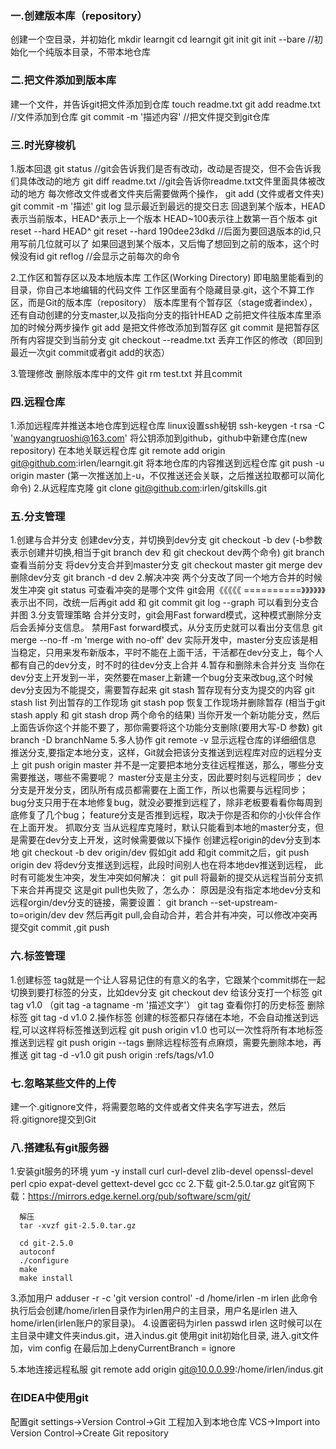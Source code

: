 ### 一.创建版本库（repository）
  创建一个空目录，并初始化
  mkdir learngit
  cd learngit
  git init
  git init --bare //初始化一个纯版本目录，不带本地仓库
### 二.把文件添加到版本库
  建一个文件，并告诉git把文件添加到仓库
  touch readme.txt
  git add readme.txt  //文件添加到仓库
  git commit -m '描述内容' //把文件提交到git仓库


### 三.时光穿梭机
  1.版本回退
    git status //git会告诉我们是否有改动，改动是否提交，但不会告诉我们具体改动的地方
    git diff readme.txt //git会告诉你readme.txt文件里面具体被改动的地方
    每次修改文件或者文件夹后需要做两个操作，
    git add  (文件或者文件夹)
    git commit -m '描述'
    git log 显示最近到最远的提交日志
    回退到某个版本，HEAD表示当前版本，HEAD^表示上一个版本 HEAD~100表示往上数第一百个版本
    git reset --hard HEAD^
    git reset --hard 190dee23dkd //后面为要回退版本的id,只用写前几位就可以了
    如果回退到某个版本，又后悔了想回到之前的版本，这个时候没有id
    git reflog //会显示之前每次的命令

  2.工作区和暂存区以及本地版本库
    工作区(Working Directory)
    即电脑里能看到的目录，你自己本地编辑的代码文件
    工作区里面有个隐藏目录.git，这个不算工作区，而是Git的版本库（repository）
    版本库里有个暂存区（stage或者index），还有自动创建的分支master,以及指向分支的指针HEAD
    之前把文件往版本库里添加的时候分两步操作
    git add 是把文件修改添加到暂存区
    git commit 是把暂存区所有内容提交到当前分支
    git checkout --readme.txt 丢弃工作区的修改（即回到最近一次git commit或者git add的状态）

  3.管理修改
  删除版本库中的文件
  git rm test.txt 并且commit

### 四.远程仓库
  1.添加远程库并推送本地仓库到远程仓库
    linux设置ssh秘钥
    ssh-keygen -t rsa -C 'wangyangruoshi@163.com'
    将公钥添加到github，github中新建仓库(new repository)
    在本地关联远程仓库
    git remote add origin git@github.com:irlen/learngit.git
    将本地仓库的内容推送到远程仓库
    git push -u origin master  (第一次推送加上-u，不仅推送还会关联，之后推送拉取都可以简化命令)
  2.从远程库克隆
    git clone git@github.com:irlen/gitskills.git

### 五.分支管理
  1.创建与合并分支
    创建dev分支，并切换到dev分支
    git checkout -b dev (-b参数表示创建并切换,相当于git branch dev 和 git checkout dev两个命令)
    git branch 查看当前分支
    将dev分支合并到master分支
    git checkout master
    git merge dev
    删除dev分支
    git branch -d dev
  2.解决冲突
    两个分支改了同一个地方合并的时候发生冲突
    git status 可查看冲突的是哪个文件
    git会用《《《《《 ==========》》》》》》表示出不同，改统一后再git add 和 git commit
    git log --graph 可以看到分支合并图
  3.分支管理策略
    合并分支时，git会用Fast forward模式，这种模式删除分支后会丢掉分支信息。
    禁用Fast forward模式，从分支历史就可以看出分支信息
    git merge --no-ff -m 'merge with no-off' dev
    实际开发中，master分支应该是相当稳定，只用来发布新版本，平时不能在上面干活，干活都在dev分支上，每个人都有自己的dev分支，时不时的往dev分支上合并
  4.暂存和删除未合并分支
    当你在dev分支上开发到一半，突然要在maser上新建一个bug分支来改bug,这个时候dev分支因为不能提交，需要暂存起来
    git stash 暂存现有分支为提交的内容
    git stash list 列出暂存的工作现场
    git stash pop 恢复工作现场并删除暂存 (相当于git stash apply 和 git stash drop 两个命令的结果)
    当你开发一个新功能分支，然后上面告诉你这个并能不要了，那你需要将这个功能分支删除(要用大写-D 参数)
    git branch -D branchName
  5.多人协作
    git remote -v 显示远程仓库的详细细信息
    推送分支,要指定本地分支，这样，Git就会把该分支推送到远程库对应的远程分支上
    git push origin master
    并不是一定要把本地分支往远程推送，那么，哪些分支需要推送，哪些不需要呢？
      master分支是主分支，因此要时刻与远程同步；
      dev分支是开发分支，团队所有成员都需要在上面工作，所以也需要与远程同步；
      bug分支只用于在本地修复bug，就没必要推到远程了，除非老板要看看你每周到底修复了几个bug；
      feature分支是否推到远程，取决于你是否和你的小伙伴合作在上面开发。
    抓取分支
      当从远程库克隆时，默认只能看到本地的master分支，但是需要在dev分支上开发，这时候需要做以下操作
      创建远程origin的dev分支到本地
      git checkout -b dev origin/dev
      假如git add 和git commit之后，git push origin dev 将dev分支推送到远程，此段时间别人也在将本地dev推送到远程，
      此时有可能发生冲突，发生冲突如何解决：
      git pull 将最新的提交从远程当前分支抓下来合并再提交
      这是git pull也失败了，怎么办：
      原因是没有指定本地dev分支和远程orgin/dev分支的链接，需要设置：
      git branch --set-upstream-to=origin/dev dev
      然后再git pull,会自动合并，若合并有冲突，可以修改冲突再提交git commit ,git push
### 六.标签管理
  1.创建标签
  tag就是一个让人容易记住的有意义的名字，它跟某个commit绑在一起
  切换到要打标签的分支，比如dev分支
  git checkout dev
  给该分支打一个标签
  git tag v1.0 （git tag -a tagname -m '描述文字'）
  git tag 查看你打的历史标签
  删除标签
  git tag -d v1.0
  2.操作标签
  创建的标签都只存储在本地，不会自动推送到远程,可以这样将标签推送到远程
  git push origin v1.0
  也可以一次性将所有本地标签推送到远程
  git push origin --tags
  删除远程标签有点麻烦，需要先删除本地，再推送
  git tag -d -v1.0
  git push origin :refs/tags/v1.0

### 七.忽略某些文件的上传
建一个.gitignore文件，将需要忽略的文件或者文件夹名字写进去，然后将.gitignore提交到Git

### 八.搭建私有git服务器

1.安装git服务的环境
  yum -y install curl curl-devel zlib-devel openssl-devel perl cpio expat-devel gettext-devel gcc cc
2.下载 git-2.5.0.tar.gz
git官网下载：https://mirrors.edge.kernel.org/pub/software/scm/git/
```
  解压
  tar -xvzf git-2.5.0.tar.gz

  cd git-2.5.0
  autoconf
  ./configure
  make
  make install
```
3.添加用户
adduser -r -c 'git version control' -d /home/irlen -m irlen
此命令执行后会创建/home/irlen目录作为irlen用户的主目录，用户名是irlen
进入home/irlen(irlen账户的家目录)。
4.设置密码为irlen
passwd irlen
这时候可以在主目录中建文件夹indus.git，进入indus.git 使用git init初始化目录,
进入.git文件加，vim  config 在最后加上denyCurrentBranch = ignore

5.本地连接远程私服
git remote add origin git@10.0.0.99:/home/irlen/indus.git

### 在IDEA中使用git
配置git
settings->Version Control->Git
工程加入到本地仓库
VCS->Import into Version Control->Create Git repository
